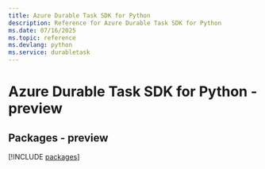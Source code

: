 ```yaml
---
title: Azure Durable Task SDK for Python
description: Reference for Azure Durable Task SDK for Python
ms.date: 07/16/2025
ms.topic: reference
ms.devlang: python
ms.service: durabletask
---
```

# Azure Durable Task SDK for Python - preview
## Packages - preview
[!INCLUDE [packages](durable-task-index.md)]